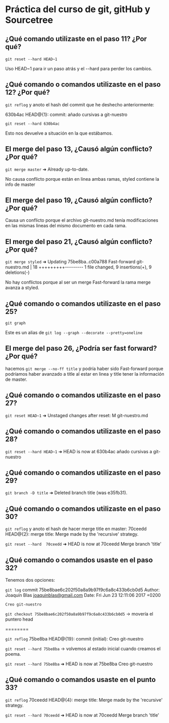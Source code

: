 # Práctica del curso de git, gitHub y Sourcetree

## ¿Qué comando utilizaste en el paso 11? ¿Por qué?

`git reset --hard HEAD~1` 

Uso HEAD~1 para ir un paso atrás y el --hard para perder los cambios.


## ¿Qué comando o comandos utilizaste en el paso 12? ¿Por qué?

`git reflog` y anoto el hash del commit que he deshecho anteriormente:

630b4ac HEAD@{1}: commit: añado cursivas a git-nuestro

`git reset --hard 630b4ac` 

Esto nos devuelve a situación en la que estábamos.


## El merge del paso 13, ¿Causó algún conflicto? ¿Por qué?
`git merge master`
➜  Already up-to-date.

No causa conflicto porque están en linea ambas ramas, styled contiene la info de master

## El merge del paso 19, ¿Causó algún conflicto? ¿Por qué?
Causa un conflicto porque el archivo git-nuestro.md tenía modificaciones en las mismas lineas del mismo documento en cada rama.


## El merge del paso 21, ¿Causó algún conflicto? ¿Por qué?
`git merge styled`
➜  Updating 75be8ba..c00a788
Fast-forward
 git-nuestro.md | 18 +++++++++---------
 1 file changed, 9 insertions(+), 9 deletions(-)

No hay conflictos porque al ser un merge Fast-forward la rama merge avanza a styled.

## ¿Qué comando o comandos utilizaste en el paso 25?

`git graph` 

Este es un alias de `git log --graph --decorate --pretty=oneline`


## El merge del paso 26, ¿Podría ser fast forward? ¿Por qué?
hacemos `git merge --no-ff title` y podría haber sido Fast-forward porque podríamos haber avanzado a title al estar en linea y title tener la información de master.


## ¿Qué comando o comandos utilizaste en el paso 27?
`git reset HEAD~1`
➜  Unstaged changes after reset:
M	git-nuestro.md

## ¿Qué comando o comandos utilizaste en el paso 28?
`git reset --hard HEAD~1`
➜  HEAD is now at 630b4ac añado cursivas a git-nuestro

## ¿Qué comando o comandos utilizaste en el paso 29?
`git branch -D title`
➜  Deleted branch title (was e35fb31).

## ¿Qué comando o comandos utilizaste en el paso 30?
`git reflog` y anoto el hash de hacer merge title en master:
70ceedd HEAD@{2}: merge title: Merge made by the 'recursive' strategy.

`git reset --hard  70ceedd` 
➜  HEAD is now at 70ceedd Merge branch 'title' 


## ¿Qué comando o comandos usaste en el paso 32?

Tenemos dos opciones:

`git log`
commit 75be8bae6c202f50a8a9b97f9c6a8c433b6cb0d5
Author: Joaquín Blas <joaquinblas@gmail.com>
Date:   Fri Jun 23 12:11:06 2017 +0200

    Creo git-nuestro

`git checkout 75be8bae6c202f50a8a9b97f9c6a8c433b6cb0d5` -> movería el puntero head

========

`git reflog`
75be8ba HEAD@{19}: commit (initial): Creo git-nuestro

`git reset --hard 75be8ba` -> volvemos al estado inicial cuando creamos el poema.

`git reset --hard 75be8ba`
➜  HEAD is now at 75be8ba Creo git-nuestro

## ¿Qué comando o comandos usaste en el punto 33?

`git reflog`
70ceedd HEAD@{4}: merge title: Merge made by the 'recursive' strategy.

`git reset --hard 70ceedd`
➜  HEAD is now at 70ceedd Merge branch 'title'


